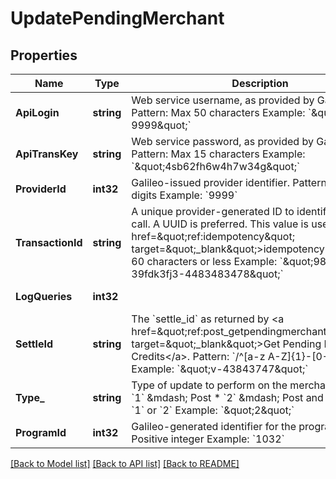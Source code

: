 # UpdatePendingMerchant

## Properties
Name | Type | Description | Notes
------------ | ------------- | ------------- | -------------
**ApiLogin** | **string** | Web service username, as provided by Galileo. Pattern: Max 50 characters Example: &#x60;\&quot;AbC123-9999\&quot;&#x60; | [optional] [default to AbC123-9999]
**ApiTransKey** | **string** | Web service password, as provided by Galileo. Pattern: Max 15 characters Example: &#x60;\&quot;4sb62fh6w4h7w34g\&quot;&#x60; | [optional] [default to 4sb62fh6w4h7w34g]
**ProviderId** | **int32** | Galileo-issued provider identifier. Pattern: Max 10 digits Example: &#x60;9999&#x60; | [optional] [default to 9999]
**TransactionId** | **string** | A unique provider-generated ID to identify this API call. A UUID is preferred. This value is used for &lt;a href&#x3D;\&quot;ref:idempotency\&quot; target&#x3D;\&quot;_blank\&quot;&gt;idempotency&lt;/a&gt;. Pattern: 60 characters or less Example: &#x60;\&quot;9845dk-39fdk3fj3-4483483478\&quot;&#x60; | [default to 123e4567-e89b-12d3-a456-426614174000]
**LogQueries** | **int32** |  | [optional] [default to LOG_QUERIES.0_]
**SettleId** | **string** | The &#x60;settle_id&#x60; as returned by &lt;a href&#x3D;\&quot;ref:post_getpendingmerchantcredits\&quot; target&#x3D;\&quot;_blank\&quot;&gt;Get Pending Merchant Credits&lt;/a&gt;. Pattern: &#x60;/^[a-z A-Z]{1}-[0-9]{1,20}$/&#x60; Example: &#x60;\&quot;v-43843747\&quot;&#x60; | [default to v-43843747]
**Type_** | **string** | Type of update to perform on the merchant credit: * &#x60;1&#x60; &amp;mdash; Post * &#x60;2&#x60; &amp;mdash; Post and hold  Pattern: &#x60;1&#x60; or &#x60;2&#x60; Example: &#x60;\&quot;2\&quot;&#x60; | [default to TYPE_.2_]
**ProgramId** | **int32** | Galileo-generated identifier for the program. Pattern: Positive integer Example: &#x60;1032&#x60; | [default to 1032]

[[Back to Model list]](../README.md#documentation-for-models) [[Back to API list]](../README.md#documentation-for-api-endpoints) [[Back to README]](../README.md)

